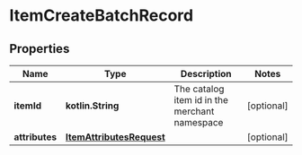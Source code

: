 
# ItemCreateBatchRecord

## Properties
| Name | Type | Description | Notes |
| ------------ | ------------- | ------------- | ------------- |
| **itemId** | **kotlin.String** | The catalog item id in the merchant namespace |  [optional] |
| **attributes** | [**ItemAttributesRequest**](ItemAttributesRequest.md) |  |  [optional] |



